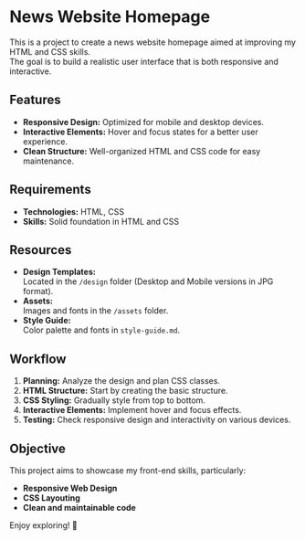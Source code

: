# News Website Homepage

This is a project to create a news website homepage aimed at improving my HTML and CSS skills.  
The goal is to build a realistic user interface that is both responsive and interactive.

## Features
- **Responsive Design:** Optimized for mobile and desktop devices.
- **Interactive Elements:** Hover and focus states for a better user experience.
- **Clean Structure:** Well-organized HTML and CSS code for easy maintenance.

## Requirements
- **Technologies:** HTML, CSS
- **Skills:** Solid foundation in HTML and CSS

## Resources
- **Design Templates:**  
  Located in the `/design` folder (Desktop and Mobile versions in JPG format).
- **Assets:**  
  Images and fonts in the `/assets` folder.
- **Style Guide:**  
  Color palette and fonts in `style-guide.md`.

## Workflow
1. **Planning:** Analyze the design and plan CSS classes.
2. **HTML Structure:** Start by creating the basic structure.
3. **CSS Styling:** Gradually style from top to bottom.
4. **Interactive Elements:** Implement hover and focus effects.
5. **Testing:** Check responsive design and interactivity on various devices.


## Objective
This project aims to showcase my front-end skills, particularly:
- **Responsive Web Design**
- **CSS Layouting**
- **Clean and maintainable code**

Enjoy exploring! 🚀
